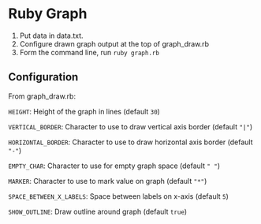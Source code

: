 # Ruby Graph

1. Put data in data.txt.
2. Configure drawn graph output at the top of graph_draw.rb
3. Form the command line, run `ruby graph.rb`

## Configuration

From graph_draw.rb:

`HEIGHT`: Height of the graph in lines (default `30`)

`VERTICAL_BORDER`: Character to use to draw vertical axis border
(default `"|"`)

`HORIZONTAL_BORDER`: Character to use to draw horizontal axis border
(default `"-"`)

`EMPTY_CHAR`: Character to use for empty graph space (default `" "`)

`MARKER`: Character to use to mark value on graph (default `"*"`)

`SPACE_BETWEEN_X_LABELS`: Space between labels on x-axis (default `5`)

`SHOW_OUTLINE`: Draw outline around graph (default `true`)

